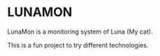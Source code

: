# LUNAMON

LunaMon is a monitoring system of Luna (My cat).

This is a fun project to try different technologies.
